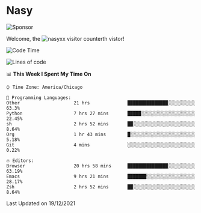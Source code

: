 # Nasy

<!--
<p align="center">
<img height="200" src="https://github-readme-stats.vercel.app/api?username=nasyxx&count_private=true&show_icons=true&theme=dracula&include_all_commits=true"/>
<img height="200" src="https://github-readme-stats.vercel.app/api/top-langs/?username=nasyxx&theme=dracula&hide=html,jupyter+notebook&count_private=true&show_icons=true"/>
</p>

  
----------------
-->

![Sponsor](https://img.shields.io/static/v1.svg?label=Sponsor&message=%E2%9D%A4&logo=GitHub&style=flat&color=pink)
 
Welcome, the ![nasyxx visitor counter](https://count.getloli.com/get/@nasyxx?theme=rule34)th vistor!
 
<!--START_SECTION:waka-->
![Code Time](http://img.shields.io/badge/Code%20Time-1%2C589%20hrs%2038%20mins-blue)

![Lines of code](https://img.shields.io/badge/From%20Hello%20World%20I%27ve%20Written-5%20Million%20lines%20of%20code-blue)

📊 **This Week I Spent My Time On** 

```text
⌚︎ Time Zone: America/Chicago

💬 Programming Languages: 
Other                    21 hrs              ███████████████░░░░░░░░░░   63.3% 
Python                   7 hrs 27 mins       █████░░░░░░░░░░░░░░░░░░░░   22.45% 
sh                       2 hrs 52 mins       ██░░░░░░░░░░░░░░░░░░░░░░░   8.64% 
Org                      1 hr 43 mins        █░░░░░░░░░░░░░░░░░░░░░░░░   5.18% 
Git                      4 mins              ░░░░░░░░░░░░░░░░░░░░░░░░░   0.22%

🔥 Editors: 
Browser                  20 hrs 58 mins      ███████████████░░░░░░░░░░   63.19% 
Emacs                    9 hrs 21 mins       ███████░░░░░░░░░░░░░░░░░░   28.17% 
Zsh                      2 hrs 52 mins       ██░░░░░░░░░░░░░░░░░░░░░░░   8.64%

```


 Last Updated on 19/12/2021
<!--END_SECTION:waka-->

<!-- ![visitors](https://visitor-badge.laobi.icu/badge?page_id=nasyxx.nasyxx) -->
